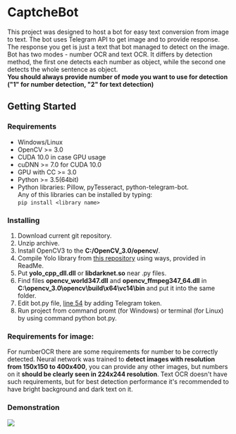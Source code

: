 # CaptcheBot

This project was designed to host a bot for easy text conversion from image to text. The bot uses Telegram API to get image and to provide response. The response you get is just a text that bot managed to detect on the image. Bot has two modes - number OCR and text OCR. It differs by detection method, the first one detects each number as object, while the second one detects the whole sentence as object.  
**You should always provide number of mode you want to use for detection ("1" for number detection, "2" for text detection)**

## Getting Started

### Requirements

* Windows/Linux
* OpenCV >= 3.0
* CUDA 10.0 in case GPU usage
* cuDNN >= 7.0 for CUDA 10.0
* GPU with CC >= 3.0
* Python >= 3.5(64bit)
* Python libraries: Pillow, pyTesseract, python-telegram-bot.  
Any of this libraries can be installed by typing:  
`pip install <library name>`

### Installing

1. Download current git repository.
2. Unzip archive.
3. Install OpenCV3 to the **C:/OpenCV_3.0/opencv/**.
4. Compile Yolo library from [this repository](https://github.com/AlexeyAB/darknet) using ways, provided in ReadMe.
5. Put **yolo_cpp_dll.dll** or **libdarknet.so** near .py files.
6. Find files **opencv_world347.dll** and **opencv_ffmpeg347_64.dll** in **C:\opencv_3.0\opencv\build\x64\vc14\bin** and put it into the same folder.
8. Edit bot.py file, [line 54](https://github.com/VladislavLV/CaptcheBot/blob/c276dd9bb532bdb955045adc68f135cf3df2ae33/bot.py#L54) by adding Telegram token.
9. Run project from command promt (for Windows) or terminal (for Linux) by using command python bot.py.

### Requirements for image:
For numberOCR there are some requirements for number to be correctly detected. Neural network was trained to **detect images with resolution from 150x150 to 400x400**, you can provide any other images, but numbers on it **should be clearly seen in 224x244 resolution**.
Text OCR doesn't have such requirements, but for best detection performance it's recommended to have bright background and dark text on it.

### Demonstration

![](https://cdn.discordapp.com/attachments/600741067041669122/655059580711075853/unknown.png)
